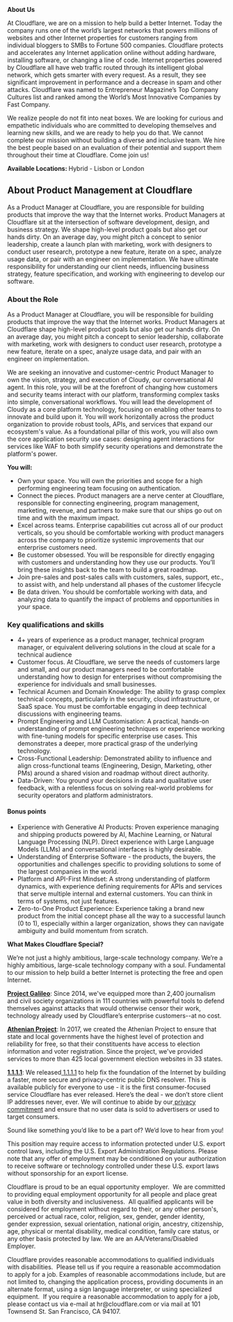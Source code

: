 <div class="content-intro">
	<div><strong>About Us</strong></div>
	<div>
		<p>At Cloudflare, we are on a mission to help build a better Internet. Today the company runs one of the world’s largest networks that powers millions of websites and other Internet properties for customers ranging from individual bloggers to SMBs to Fortune 500 companies. Cloudflare protects and accelerates any Internet application online without adding hardware, installing software, or changing a line of code. Internet properties powered by Cloudflare all have web traffic routed through its intelligent global network, which gets smarter with every request. As a result, they see significant improvement in performance and a decrease in spam and other attacks. Cloudflare was named to Entrepreneur Magazine’s Top Company Cultures list and ranked among the World’s Most Innovative Companies by Fast Company.&nbsp;</p>
		<p><span style="font-weight: 400;">We realize people do not fit into neat boxes. We are looking for curious and empathetic individuals who are committed to developing themselves and learning new skills, and we are ready to help you do that. We cannot complete our mission without building a diverse and inclusive team. We hire the best people based on an evaluation of their potential and support them throughout their time at Cloudflare. Come join us!&nbsp;</span></p>
	</div>
</div>
<p><strong>Available Locations:&nbsp;</strong>Hybrid - Lisbon or London</p>
<h2>About Product Management at Cloudflare</h2>
<p>As a Product Manager at Cloudflare, you are responsible for building products that improve the way that the Internet works. Product Managers at Cloudflare sit at the intersection of software development, design, and business strategy. We shape high-level product goals but also get our hands dirty. On an average day, you might pitch a concept to senior leadership, create a launch plan with marketing, work with designers to conduct user research, prototype a new feature, iterate on a spec, analyze usage data, or pair with an engineer on implementation. We have ultimate responsibility for understanding our client needs, influencing business strategy, feature specification, and working with engineering to develop our software.</p>
<h3>About the Role</h3>
<p>As a Product Manager at Cloudflare, you will be responsible for building products that improve the way that the Internet works. Product Managers at Cloudflare shape high-level product goals but also get our hands dirty. On an average day, you might pitch a concept to senior leadership, collaborate with marketing, work with designers to conduct user research, prototype a new feature, iterate on a spec, analyze usage data, and pair with an engineer on implementation.</p>
<p>We are seeking an innovative and customer-centric Product Manager to own the vision, strategy, and execution of Cloudy, our conversational AI agent. In this role, you will be at the forefront of changing how customers and security teams interact with our platform, transforming complex tasks into simple, conversational workflows. You will lead the development of Cloudy as a core platform technology, focusing on enabling other teams to innovate and build upon it. You will work horizontally across the product organization to provide robust tools, APIs, and services that expand our ecosystem's value. As a foundational pillar of this work, you will also own the core application security use cases: designing agent interactions for services like WAF to both simplify security operations and demonstrate the platform's power.</p>
<p><strong>You will:</strong></p>
<ul>
	<li>Own your space. You will own the priorities and scope for a high performing engineering team focusing on authentication.&nbsp;</li>
	<li>Connect the pieces. Product managers are a nerve center at Cloudflare, responsible for connecting engineering, program management, marketing, revenue, and partners to make sure that our ships go out on time and with the maximum impact.&nbsp;</li>
	<li>Excel across teams. Enterprise capabilities cut across all of our product verticals, so you should be comfortable working with product managers across the company to prioritize systemic improvements that our enterprise customers need.</li>
	<li>Be customer obsessed. You will be responsible for directly engaging with customers and understanding how they use our products. You’ll bring these insights back to the team to build a great roadmap.&nbsp;</li>
	<li>Join pre-sales and post-sales calls with customers, sales, support, etc., to assist with, and help understand all phases of the customer lifecycle</li>
	<li>Be data driven. You should be comfortable working with data, and analyzing data to quantify the impact of problems and opportunities in your space.&nbsp;</li>
</ul>
<h3>Key qualifications and skills</h3>
<ul>
	<li>4+ years of experience as a product manager, technical program manager, or equivalent delivering solutions in the cloud at scale for a technical audience&nbsp;</li>
	<li>Customer focus. At Cloudflare, we serve the needs of customers large and small, and our product managers need to be comfortable understanding how to design for enterprises without compromising the experience for individuals and small businesses.&nbsp;</li>
	<li>Technical Acumen and Domain Knowledge: The ability to grasp complex technical concepts, particularly in the security, cloud infrastructure, or SaaS space. You must be comfortable engaging in deep technical discussions with engineering teams.</li>
	<li>Prompt Engineering and LLM Customisation: A practical, hands-on understanding of prompt engineering techniques or experience working with fine-tuning models for specific enterprise use cases. This demonstrates a deeper, more practical grasp of the underlying technology.</li>
	<li>Cross-Functional Leadership: Demonstrated ability to influence and align cross-functional teams (Engineering, Design, Marketing, other PMs) around a shared vision and roadmap without direct authority.</li>
	<li>Data-Driven: You ground your decisions in data and qualitative user feedback, with a relentless focus on solving real-world problems for security operators and platform administrators.</li>
</ul>
<h4>Bonus points</h4>
<ul>
	<li>Experience with Generative AI Products: Proven experience managing and shipping products powered by AI, Machine Learning, or Natural Language Processing (NLP). Direct experience with Large Language Models (LLMs) and conversational interfaces is highly desirable.</li>
	<li>Understanding of Enterprise Software - the products, the buyers, the opportunities and challenges specific to providing solutions to some of the largest companies in the world.</li>
	<li>Platform and API-First Mindset: A strong understanding of platform dynamics, with experience defining requirements for APIs and services that serve multiple internal and external customers. You can think in terms of systems, not just features.</li>
	<li>Zero-to-One Product Experience: Experience taking a brand new product from the initial concept phase all the way to a successful launch (0 to 1), especially within a larger organization, shows they can navigate ambiguity and build momentum from scratch.&nbsp;</li>
</ul>
<div class="content-conclusion">
	<p><strong>What Makes Cloudflare Special?</strong></p>
	<p><span style="font-weight: 400;">We’re not just a highly ambitious, large-scale technology company. We’re a highly ambitious, large-scale technology company with a soul. Fundamental to our mission to help build a better Internet is protecting the free and open Internet.</span></p>
	<p><a href="https://blog.cloudflare.com/protecting-free-expression-online/"><strong>Project Galileo</strong></a><span style="font-weight: 400;">: Since 2014, we've equipped more than 2,400 journalism and civil society organizations in 111 countries with powerful tools to defend themselves against attacks that would otherwise censor their work, technology already used by Cloudflare’s enterprise customers--at no cost.</span></p>
	<p><strong><a href="https://www.cloudflare.com/athenian/">Athenian Project</a></strong><span style="font-weight: 400;">: In 2017, we created the Athenian Project to ensure that state and local governments have the highest level of protection and reliability for free, so that their constituents have access to election information and voter registration. Since the project, we've provided services to more than 425 local government election websites in 33 states.</span></p>
	<p><a href="https://1.1.1.1/"><strong>1.1.1.1</strong></a><span style="font-weight: 400;">: We released</span><a href="https://1.1.1.1/"> <span style="font-weight: 400;">1.1.1.1</span></a><span style="font-weight: 400;"> to help fix the foundation of the Internet by building a faster, more secure and privacy-centric public DNS resolver. This is available publicly for everyone to use - it is the first consumer-focused service Cloudflare has ever released. Here’s the deal - we don’t store client IP addresses never, ever. We will continue to abide by our</span><a href="https://developers.cloudflare.com/1.1.1.1/privacy/public-dns-resolver"> privacy commitment</a><span style="font-weight: 400;"> and ensure that no user data is sold to advertisers or used to target consumers.</span></p>
	<p><span style="font-weight: 400;">Sound like something you’d like to be a part of? We’d love to hear from you!</span></p>
	<p><span style="font-weight: 400;">This position may require access to information protected under U.S. export control laws, including the U.S. Export Administration Regulations. Please note that any offer of employment may be conditioned on your authorization to receive software or technology controlled under these U.S. export laws without sponsorship for an export license.</span></p>
	<p><span style="font-weight: 400;">Cloudflare is proud to be an equal opportunity employer. &nbsp;We are committed to providing equal employment opportunity for all people and place great value in both diversity and inclusiveness. &nbsp;All qualified applicants will be considered for employment without regard to their, or any other person's, perceived or actual</span> <span style="font-weight: 400;">race, color, religion, sex, gender, gender identity, gender expression, sexual orientation, national origin, ancestry, citizenship, age, physical or mental disability, medical condition, family care status, or any other basis protected by law. </span><span style="font-weight: 400;">We are an AA/Veterans/Disabled Employer.</span></p>
	<p><span style="font-weight: 400;">Cloudflare provides reasonable accommodations to qualified individuals with disabilities. &nbsp;Please tell us if you require a reasonable accommodation to apply for a job. Examples of reasonable accommodations include, but are not limited to, changing the application process, providing documents in an alternate format, using a sign language interpreter, or using specialized equipment. &nbsp;If you require a reasonable accommodation to apply for a job, please contact us via e-mail at </span><span style="font-weight: 400;">hr@cloudflare.com</span><span style="font-weight: 400;"> or via mail at 101 Townsend St. San Francisco, CA 94107.</span></p>
</div>
